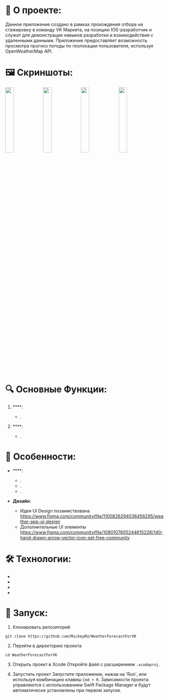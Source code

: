 # 🚀 **О проекте**:  

Данное приложение создано в рамках прохождения отбора на стажировку в команду VK Маркета, на позицию IOS-разработчик и служит для демонстрации навыков разработки и взаимодействия с удаленными данными. Приложение предоставляет возможность просмотра прогноз погоды по геолокации пользователя, используя OpenWeatherMap АРІ.

# 🖼️ **Скриншоты**:

<p float="left">
  <img src="" width="23%" />
  <img src="" width="23%" /> 
  <img src="" width="23%" />
  <img src="" width="23%" />
</p>

# 🔍 **Основные Функции**:

1. ****:   
   - .
   

2. ****:   
   - .

# 🌟 **Особенности**:

- ****:   
   - .
   - .
   - .

- **Дизайн**:   
   - Идея UI Design позаимствована https://www.figma.com/community/file/1100826294536456295/weather-app-ui-design
   - Дополнительные UI элементы https://www.figma.com/community/file/1080107605244615226/140-hand-drawn-arrow-vector-icon-set-free-community

# 🛠 **Технологии**:

- 
- 
- 
- 

# 🚀 **Запуск**:

1. Клонировать репозиторий
```
git clone https://github.com/MickeyRU/WeatherForecastForVK

```

2. Перейти в директорию проекта
```
cd WeatherForecastForVK

```

3. Открыть проект в Xcode
Откройте файл с расширением `.xcodeproj`.

4. Запустить проект
Запустите приложение, нажав на 'Run', или используя комбинацию клавиш `Cmd + R`. Зависимости проекта управляются с использованием Swift Package Manager и будут автоматически установлены при первом запуске.

